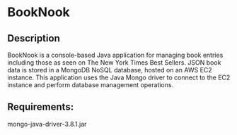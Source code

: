 # BookNook

## Description
BookNook is a console-based Java application for managing book entries including those as seen on The New York Times Best Sellers.
JSON book data is stored in a MongoDB NoSQL database, hosted on an AWS EC2 instance. 
This application uses the Java Mongo driver to connect to the EC2 instance and perform database management operations.


## Requirements:
mongo-java-driver-3.8.1.jar
